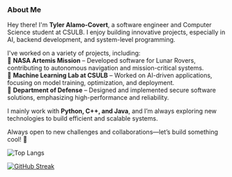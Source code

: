 ### About Me  
Hey there! I'm **Tyler Alamo-Covert**, a software engineer and Computer Science student at CSULB. I enjoy building innovative projects, especially in AI, backend development, and system-level programming.  

I've worked on a variety of projects, including:  
🚀 **NASA Artemis Mission** – Developed software for Lunar Rovers, contributing to autonomous navigation and mission-critical systems.  
🧠 **Machine Learning Lab at CSULB** – Worked on AI-driven applications, focusing on model training, optimization, and deployment.  
🔐 **Department of Defense** – Designed and implemented secure software solutions, emphasizing high-performance and reliability.  

I mainly work with **Python, C++, and Java**, and I’m always exploring new technologies to build efficient and scalable systems.  

Always open to new challenges and collaborations—let’s build something cool! 🚀  

![Top Langs](https://github-readme-stats.vercel.app/api/top-langs/?username=talamo13&layout=compact)

[![GitHub Streak](https://streak-stats.demolab.com/?user=talamo13&theme=dark)](https://git.io/streak-stats)
